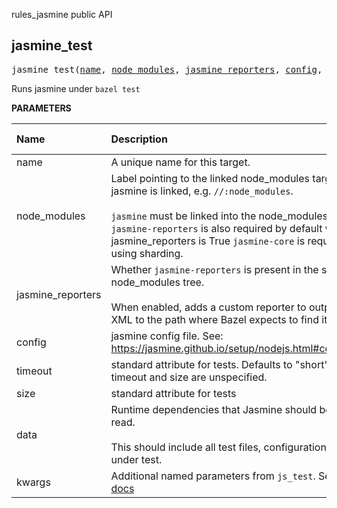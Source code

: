 <!-- Generated with Stardoc: http://skydoc.bazel.build -->

rules_jasmine public API

<a id="jasmine_test"></a>

## jasmine_test

<pre>
jasmine_test(<a href="#jasmine_test-name">name</a>, <a href="#jasmine_test-node_modules">node_modules</a>, <a href="#jasmine_test-jasmine_reporters">jasmine_reporters</a>, <a href="#jasmine_test-config">config</a>, <a href="#jasmine_test-timeout">timeout</a>, <a href="#jasmine_test-size">size</a>, <a href="#jasmine_test-data">data</a>, <a href="#jasmine_test-kwargs">kwargs</a>)
</pre>

Runs jasmine under `bazel test`

**PARAMETERS**


| Name  | Description | Default Value |
| :------------- | :------------- | :------------- |
| <a id="jasmine_test-name"></a>name |  A unique name for this target.   |  none |
| <a id="jasmine_test-node_modules"></a>node_modules |  Label pointing to the linked node_modules target where jasmine is linked, e.g. `//:node_modules`.<br><br>`jasmine` must be linked into the node_modules supplied. `jasmine-reporters` is also required by default when jasmine_reporters is True `jasmine-core` is required when using sharding.   |  none |
| <a id="jasmine_test-jasmine_reporters"></a>jasmine_reporters |  Whether `jasmine-reporters` is present in the supplied node_modules tree.<br><br>When enabled, adds a custom reporter to output junit XML to the path where Bazel expects to find it.   |  `True` |
| <a id="jasmine_test-config"></a>config |  jasmine config file. See: https://jasmine.github.io/setup/nodejs.html#configuration   |  `None` |
| <a id="jasmine_test-timeout"></a>timeout |  standard attribute for tests. Defaults to "short" if both timeout and size are unspecified.   |  `None` |
| <a id="jasmine_test-size"></a>size |  standard attribute for tests   |  `None` |
| <a id="jasmine_test-data"></a>data |  Runtime dependencies that Jasmine should be able to read.<br><br>This should include all test files, configuration files & files under test.   |  `[]` |
| <a id="jasmine_test-kwargs"></a>kwargs |  Additional named parameters from `js_test`. See [js_test docs](https://github.com/aspect-build/rules_js/blob/main/docs/js_binary.md#js_test)   |  none |


